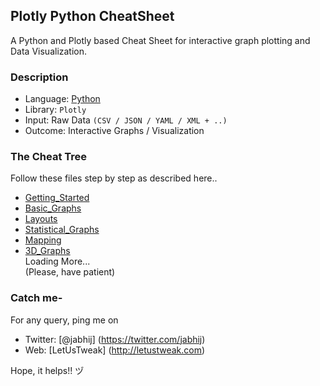 ## Plotly Python CheatSheet

A Python and Plotly based Cheat Sheet for interactive graph plotting and Data Visualization.

### Description

- Language: [Python](http://www.letustweak.com/?s=python)
- Library: `Plotly`
- Input: Raw Data `(CSV / JSON / YAML / XML + ..)`
- Outcome: Interactive Graphs / Visualization

### The Cheat Tree

Follow these files step by step as described here..

- [Getting_Started](https://github.com/jabhij/Plotly_Python_CheatSheet/blob/master/Getting_Started.md)
- [Basic_Graphs](https://github.com/jabhij/Plotly_Python_CheatSheet/tree/master/Basic_Graphs)
- [Layouts](https://github.com/jabhij/Plotly_Python_CheatSheet/tree/master/Layouts)
- [Statistical_Graphs](https://github.com/jabhij/Plotly_Python_CheatSheet/tree/master/Statistical_Graphs)
- [Mapping]()
- [3D_Graphs]()  
Loading More...  
(Please, have patient)

### Catch me-

For any query, ping me on 
- Twitter: [@jabhij] (https://twitter.com/jabhij)
- Web: [LetUsTweak] (http://letustweak.com)

Hope, it helps!! ヅ
